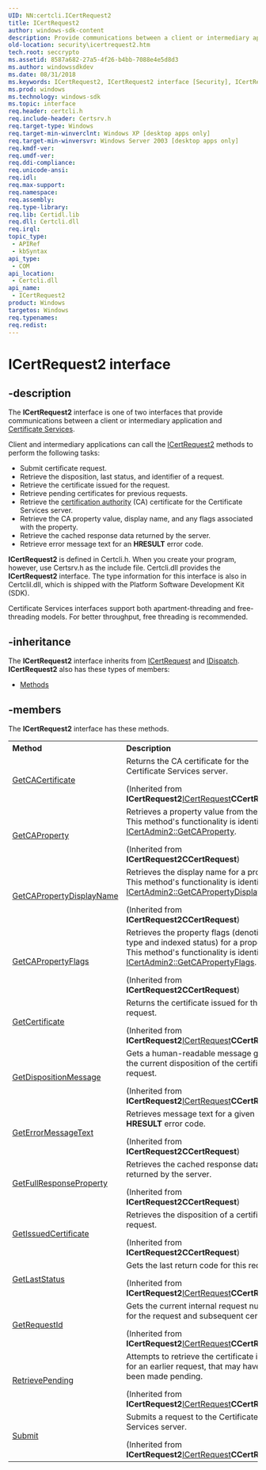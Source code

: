 ```yaml
---
UID: NN:certcli.ICertRequest2
title: ICertRequest2
author: windows-sdk-content
description: Provide communications between a client or intermediary application and Certificate Services.
old-location: security\icertrequest2.htm
tech.root: seccrypto
ms.assetid: 8587a682-27a5-4f26-b4bb-7088e4e5d8d3
ms.author: windowssdkdev
ms.date: 08/31/2018
ms.keywords: ICertRequest2, ICertRequest2 interface [Security], ICertRequest2 interface [Security],described, _certsrv_icertrequest2, certcli/ICertRequest2, security.icertrequest2
ms.prod: windows
ms.technology: windows-sdk
ms.topic: interface
req.header: certcli.h
req.include-header: Certsrv.h
req.target-type: Windows
req.target-min-winverclnt: Windows XP [desktop apps only]
req.target-min-winversvr: Windows Server 2003 [desktop apps only]
req.kmdf-ver: 
req.umdf-ver: 
req.ddi-compliance: 
req.unicode-ansi: 
req.idl: 
req.max-support: 
req.namespace: 
req.assembly: 
req.type-library: 
req.lib: Certidl.lib
req.dll: Certcli.dll
req.irql: 
topic_type:
 - APIRef
 - kbSyntax
api_type:
 - COM
api_location:
 - Certcli.dll
api_name:
 - ICertRequest2
product: Windows
targetos: Windows
req.typenames: 
req.redist: 
---
```


# ICertRequest2 interface


## -description


The <b>ICertRequest2</b> interface is one of two interfaces that  provide communications between a client or intermediary application and <a href="https://msdn.microsoft.com/db46def4-bfdc-4801-a57d-d568e94a2dbb">Certificate Services</a>.

Client and intermediary applications can call the  <a href="https://msdn.microsoft.com/2f371aa6-492e-41ba-8455-66e9d5f5da44">ICertRequest2</a> methods to perform the following tasks:<ul>
<li>Submit certificate request.</li>
<li>Retrieve the disposition, last status, and identifier of a request.</li>
<li>Retrieve the certificate issued for the request.</li>
<li>Retrieve pending certificates for previous requests.</li>
<li>Retrieve the <a href="https://msdn.microsoft.com/db46def4-bfdc-4801-a57d-d568e94a2dbb">certification authority</a> (CA) certificate for the Certificate Services server.</li>
<li>Retrieve the CA property value, display name, and any flags associated with the property.</li>
<li>Retrieve the cached response data returned by the server.</li>
<li>Retrieve error message text for an <b>HRESULT</b> error code.</li>
</ul>


<b>ICertRequest2</b> is defined in Certcli.h. When you create your program, however, use Certsrv.h as the include file. Certcli.dll provides the <b>ICertRequest2</b> interface. The type information for this interface is also in Certclil.dll, which is shipped with the Platform Software Development Kit (SDK).

Certificate Services interfaces support both apartment-threading and free-threading models. For better throughput, free threading is recommended.


## -inheritance

The <b xmlns:loc="http://microsoft.com/wdcml/l10n">ICertRequest2</b> interface inherits from <a href="https://msdn.microsoft.com/2f371aa6-492e-41ba-8455-66e9d5f5da44">ICertRequest</a> and <a href="ebbff4bc-36b2-4861-9efa-ffa45e013eb5">IDispatch</a>. <b>ICertRequest2</b> also has these types of members:
<ul>
<li><a href="https://docs.microsoft.com/">Methods</a></li>
</ul>

## -members

The <b>ICertRequest2</b> interface has these methods.
<table class="members" id="memberListMethods">
<tr>
<th align="left" width="37%">Method</th>
<th align="left" width="63%">Description</th>
</tr>
<tr data="inherited;">
<td align="left" width="37%">
<a href="https://msdn.microsoft.com/711fdcec-0a07-4559-a577-1eb73053dd38">GetCACertificate</a>
</td>
<td align="left" width="63%">
Returns the CA certificate for the Certificate Services server.</p> (Inherited from <b>ICertRequest2</b><a href="https://msdn.microsoft.com/2f371aa6-492e-41ba-8455-66e9d5f5da44">ICertRequest</a><b>CCertRequest</b>)</td>
</tr>
<tr data="inherited;">
<td align="left" width="37%">
<a href="https://msdn.microsoft.com/093d657d-2d9c-4973-a71b-5b134cc35034">GetCAProperty</a>
</td>
<td align="left" width="63%">
Retrieves a property value from the CA. This method's functionality is identical to 
<a href="https://msdn.microsoft.com/8eaa2e36-4358-4abd-a7c2-2c9768766597">ICertAdmin2::GetCAProperty</a>.</p> (Inherited from <b>ICertRequest2</b><b>CCertRequest</b>)</td>
</tr>
<tr data="inherited;">
<td align="left" width="37%">
<a href="https://msdn.microsoft.com/5c294758-b2aa-497b-8377-6c5987576f82">GetCAPropertyDisplayName</a>
</td>
<td align="left" width="63%">
Retrieves the display name for a property. This method's functionality is identical to 
<a href="https://msdn.microsoft.com/8f879b94-d15a-48e6-9e71-a24c1c39c618">ICertAdmin2::GetCAPropertyDisplayName</a>.</p> (Inherited from <b>ICertRequest2</b><b>CCertRequest</b>)</td>
</tr>
<tr data="inherited;">
<td align="left" width="37%">
<a href="https://msdn.microsoft.com/bdc6ab73-a0b4-44cd-9e46-c453dcb45a41">GetCAPropertyFlags</a>
</td>
<td align="left" width="63%">
Retrieves the property flags (denoting data type and indexed status) for a property. This method's functionality is identical to 
<a href="https://msdn.microsoft.com/6f38bea1-e278-4085-b321-05f6765cc676">ICertAdmin2::GetCAPropertyFlags</a>.</p> (Inherited from <b>ICertRequest2</b><b>CCertRequest</b>)</td>
</tr>
<tr data="inherited;">
<td align="left" width="37%">
<a href="https://msdn.microsoft.com/ba8fc725-c376-4e66-8417-777ce13f2954">GetCertificate</a>
</td>
<td align="left" width="63%">
Returns the certificate issued for the request.</p> (Inherited from <b>ICertRequest2</b><a href="https://msdn.microsoft.com/2f371aa6-492e-41ba-8455-66e9d5f5da44">ICertRequest</a><b>CCertRequest</b>)</td>
</tr>
<tr data="inherited;">
<td align="left" width="37%">
<a href="https://msdn.microsoft.com/c3639cf6-c70f-4f15-a0ed-e60abe2955cb">GetDispositionMessage</a>
</td>
<td align="left" width="63%">
Gets a human-readable message giving the current disposition of the certificate request.</p> (Inherited from <b>ICertRequest2</b><a href="https://msdn.microsoft.com/2f371aa6-492e-41ba-8455-66e9d5f5da44">ICertRequest</a><b>CCertRequest</b>)</td>
</tr>
<tr data="inherited;">
<td align="left" width="37%">
<a href="https://msdn.microsoft.com/eeecaeec-2e06-4d4b-9b85-5fb3ef90944a">GetErrorMessageText</a>
</td>
<td align="left" width="63%">
Retrieves message text for a given <b>HRESULT</b> error code.</p> (Inherited from <b>ICertRequest2</b><b>CCertRequest</b>)</td>
</tr>
<tr data="inherited;">
<td align="left" width="37%">
<a href="https://msdn.microsoft.com/1ee979b7-2d2a-4140-8eef-5e3a5e0c132c">GetFullResponseProperty</a>
</td>
<td align="left" width="63%">
Retrieves the cached response data returned by the server.</p> (Inherited from <b>ICertRequest2</b><b>CCertRequest</b>)</td>
</tr>
<tr data="inherited;">
<td align="left" width="37%">
<a href="https://msdn.microsoft.com/ea7f6013-a55d-4a76-9c9e-df180ba9bb79">GetIssuedCertificate</a>
</td>
<td align="left" width="63%">
Retrieves the disposition of a certificate request.</p> (Inherited from <b>ICertRequest2</b><b>CCertRequest</b>)</td>
</tr>
<tr data="inherited;">
<td align="left" width="37%">
<a href="https://msdn.microsoft.com/ebe5cfa7-6bfd-4454-9272-64e3b1bf0ae2">GetLastStatus</a>
</td>
<td align="left" width="63%">
Gets the last return code for this request.</p> (Inherited from <b>ICertRequest2</b><a href="https://msdn.microsoft.com/2f371aa6-492e-41ba-8455-66e9d5f5da44">ICertRequest</a><b>CCertRequest</b>)</td>
</tr>
<tr data="inherited;">
<td align="left" width="37%">
<a href="https://msdn.microsoft.com/bb808834-7083-4b14-bce7-96b6fef242cc">GetRequestId</a>
</td>
<td align="left" width="63%">
Gets the current internal request number for the request and subsequent certificate.</p> (Inherited from <b>ICertRequest2</b><a href="https://msdn.microsoft.com/2f371aa6-492e-41ba-8455-66e9d5f5da44">ICertRequest</a><b>CCertRequest</b>)</td>
</tr>
<tr data="inherited;">
<td align="left" width="37%">
<a href="https://msdn.microsoft.com/07a9ac57-f90e-4c5c-b563-8aebbcf8f42e">RetrievePending</a>
</td>
<td align="left" width="63%">
Attempts to retrieve the certificate issued for an earlier request, that may have initially been made pending.</p> (Inherited from <b>ICertRequest2</b><a href="https://msdn.microsoft.com/2f371aa6-492e-41ba-8455-66e9d5f5da44">ICertRequest</a><b>CCertRequest</b>)</td>
</tr>
<tr data="inherited;">
<td align="left" width="37%">
<a href="https://msdn.microsoft.com/22ae8d39-3f16-4f7d-94a0-aa68b03aaa0b">Submit</a>
</td>
<td align="left" width="63%">
Submits a request to the Certificate Services server.</p> (Inherited from <b>ICertRequest2</b><a href="https://msdn.microsoft.com/2f371aa6-492e-41ba-8455-66e9d5f5da44">ICertRequest</a><b>CCertRequest</b>)</td>
</tr>
</table> 

